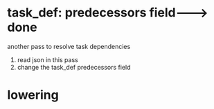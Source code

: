 # task_def: predecessors field---> done

another pass to resolve task dependencies

1. read json in this pass
2. change the task_def predecessors field

# lowering